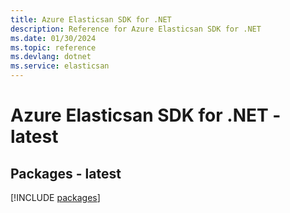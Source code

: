 ```yaml
---
title: Azure Elasticsan SDK for .NET
description: Reference for Azure Elasticsan SDK for .NET
ms.date: 01/30/2024
ms.topic: reference
ms.devlang: dotnet
ms.service: elasticsan
---
```

# Azure Elasticsan SDK for .NET - latest
## Packages - latest
[!INCLUDE [packages](elasticsan-index.md)]